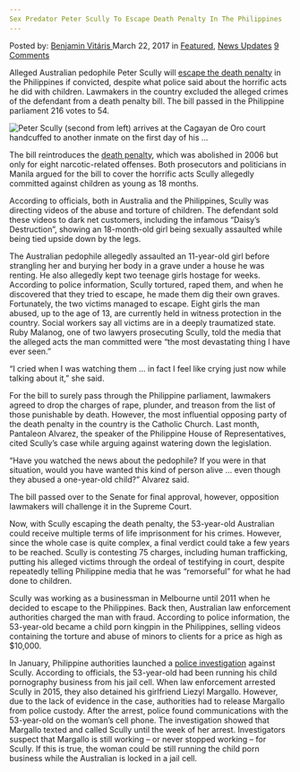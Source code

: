 ```yaml
---
Sex Predator Peter Scully To Escape Death Penalty In The Philippines
---
```

<article class="post-listing post-18741 post type-post status-publish format-standard has-post-thumbnail hentry 
 tag-death tag-escape tag-penalty tag-peter tag-philippines tag-predator tag-scully tag-sex">
<div class="post-inner">
<span>Posted by: <a href="https://www.deepdotweb.com/author/benjaminvi/" title="">Benjamin Vitáris </a></span>
<span>March 22, 2017</span>
<span>in <a href="https://www.deepdotweb.com/category/deepdot-news/" rel="category tag">Featured</a>, <a href="https://www.deepdotweb.com/category/news-updates/" rel="category tag">News Updates</a></span>
<span><a href="https://www.deepdotweb.com/2017/03/22/sex-predator-peter-scully-escape-death-penalty-philippines/#comments">9 Comments</a></span>


<p>Alleged Australian pedophile Peter Scully will <a href="http://www.smh.com.au/world/alleged-sex-predator-peter-scully-to-escape-philippines-death-penalty-if-convicted-20170307-gusyz4.html">escape the death penalty</a> in the Philippines if convicted, despite what police said about the horrific acts he did with children. Lawmakers in the country excluded the alleged crimes of the defendant from a death penalty bill. The bill passed in the Philippine parliament 216 votes to 54.</p>
<p><img class="wp-image-18746 aligncenter" src="/imgs/2017/03/peter-scully-second-from-left-arrives-at-the-cag.jpeg" alt="Peter Scully (second from left) arrives at the Cagayan de Oro court handcuffed to another inmate on the first day of his ..." srcset="/imgs/2017/03/peter-scully-second-from-left-arrives-at-the-cag.jpeg 620w, /imgs/2017/03/peter-scully-second-from-left-arrives-at-the-cag-300x169.jpeg 300w" sizes="(max-width: 620px) 100vw, 620px"/></p>
<p>The bill reintroduces the <a href="https://www.deepdotweb.com/2016/09/30/death-penalty-call-child-sex-offender-peter-scully-philippines/">death penalty</a>, which was abolished in 2006 but only for eight narcotic-related offenses. Both prosecutors and politicians in Manila argued for the bill to cover the horrific acts Scully allegedly committed against children as young as 18 months.</p>
<p>According to officials, both in Australia and the Philippines, Scully was directing videos of the abuse and torture of children. The defendant sold these videos to dark net customers, including the infamous “Daisy’s Destruction”, showing an 18-month-old girl being sexually assaulted while being tied upside down by the legs.</p>
<p>The Australian pedophile allegedly assaulted an 11-year-old girl before strangling her and burying her body in a grave under a house he was renting. He also allegedly kept two teenage girls hostage for weeks. According to police information, Scully tortured, raped them, and when he discovered that they tried to escape, he made them dig their own graves. Fortunately, the two victims managed to escape. Eight girls the man abused, up to the age of 13, are currently held in witness protection in the country. Social workers say all victims are in a deeply traumatized state. Ruby Malanog, one of two lawyers prosecuting Scully, told the media that the alleged acts the man committed were &#8220;the most devastating thing I have ever seen.&#8221;</p>
<p>&#8220;I cried when I was watching them … in fact I feel like crying just now while talking about it,&#8221; she said.</p>
<p>For the bill to surely pass through the Philippine parliament, lawmakers agreed to drop the charges of rape, plunder, and treason from the list of those punishable by death. However, the most influential opposing party of the death penalty in the country is the Catholic Church. Last month, Pantaleon Alvarez, the speaker of the Philippine House of Representatives, cited Scully&#8217;s case while arguing against watering down the legislation.</p>
<p>&#8220;Have you watched the news about the pedophile? If you were in that situation, would you have wanted this kind of person alive … even though they abused a one-year-old child?&#8221; Alvarez said.</p>
<p>The bill passed over to the Senate for final approval, however, opposition lawmakers will challenge it in the Supreme Court.</p>
<p>Now, with Scully escaping the death penalty, the 53-year-old Australian could receive multiple terms of life imprisonment for his crimes. However, since the whole case is quite complex, a final verdict could take a few years to be reached. Scully is contesting 75 charges, including human trafficking, putting his alleged victims through the ordeal of testifying in court, despite repeatedly telling Philippine media that he was &#8220;remorseful&#8221; for what he had done to children.</p>
<p>Scully was working as a businessman in Melbourne until 2011 when he decided to escape to the Philippines. Back then, Australian law enforcement authorities charged the man with fraud. According to police information, the 53-year-old became a child porn kingpin in the Philippines, selling videos containing the torture and abuse of minors to clients for a price as high as $10,000.</p>
<p><a id="post-18741-_gjdgxs"></a> In January, Philippine authorities launched a <a href="https://www.deepdotweb.com/2017/02/17/police-fear-that-an-infamous-pedophile-still-runs-his-darknet-porn-site/">police investigation</a> against Scully. According to officials, the 53-year-old had been running his child pornography business from his jail cell. When law enforcement arrested Scully in 2015, they also detained his girlfriend Liezyl Margallo. However, due to the lack of evidence in the case, authorities had to release Margallo from police custody. After the arrest, police found communications with the 53-year-old on the woman’s cell phone. The investigation showed that Margallo texted and called Scully until the week of her arrest. Investigators suspect that Margallo is still working – or never stopped working – for Scully. If this is true, the woman could be still running the child porn business while the Australian is locked in a jail cell.</p>
</div>
<span style="display:none"><a href="https://www.deepdotweb.com/tag/death/" rel="tag">death</a> <a href="https://www.deepdotweb.com/tag/escape/" rel="tag">escape</a> <a href="https://www.deepdotweb.com/tag/penalty/" rel="tag">penalty</a> <a href="https://www.deepdotweb.com/tag/peter/" rel="tag">peter</a> <a href="https://www.deepdotweb.com/tag/philippines/" rel="tag">philippines</a> <a href="https://www.deepdotweb.com/tag/predator/" rel="tag">predator</a> <a href="https://www.deepdotweb.com/tag/scully/" rel="tag">scully</a> <a href="https://www.deepdotweb.com/tag/sex/" rel="tag">sex</a></span> <span style="display:none" class="updated">2017-03-22</span>
<div style="display:none" class="vcard author" itemprop="author" itemscope itemtype="http://schema.org/Person"><strong class="fn" itemprop="name"><a href="https://www.deepdotweb.com/author/benjaminvi/" title="Posts by Benjamin Vitáris" rel="author">Benjamin Vitáris</a></strong></div>
</div>
</article>

